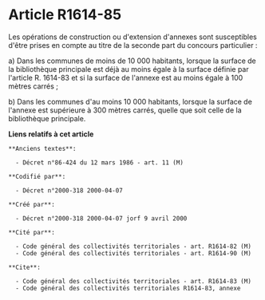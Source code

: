 # Article R1614-85

Les opérations de construction ou d'extension d'annexes sont susceptibles d'être prises en compte au titre de la seconde part
du concours particulier :

a) Dans les communes de moins de 10 000 habitants, lorsque la surface de la bibliothèque principale est déjà au moins égale à
la surface définie par l'article R. 1614-83 et si la surface de l'annexe est au moins égale à 100 mètres carrés ;

b) Dans les communes d'au moins 10 000 habitants, lorsque la surface de l'annexe est supérieure à 300 mètres carrés, quelle
que soit celle de la bibliothèque principale.

**Liens relatifs à cet article**

	**Anciens textes**:

	  - Décret n°86-424 du 12 mars 1986 - art. 11 (M)

	**Codifié par**:

	  - Décret n°2000-318 2000-04-07

	**Créé par**:

	  - Décret n°2000-318 2000-04-07 jorf 9 avril 2000

	**Cité par**:

	  - Code général des collectivités territoriales - art. R1614-82 (M)
	  - Code général des collectivités territoriales - art. R1614-90 (M)

	**Cite**:

	  - Code général des collectivités territoriales - art. R1614-83 (M)
	  - Code général des collectivités territoriales R1614-83, annexe
